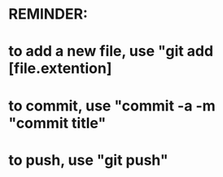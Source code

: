 # REMINDER:
# to add a new file, use "git add [file.extention]
# to commit, use "commit -a -m "commit title"
# to push, use "git push"
#
